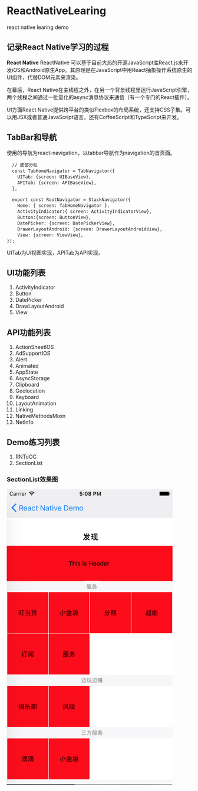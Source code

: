 # ReactNativeLearing
react native learing demo

## 记录React Native学习的过程

**React Native** ReactNative 可以基于目前大热的开源JavaScript库React.js来开发iOS和Android原生App。其原理是在JavaScript中用React抽象操作系统原生的UI组件，代替DOM元素来渲染。

在幕后，React Native在主线程之外，在另一个背景线程里运行JavaScript引擎，两个线程之间通过一批量化的async消息协议来通信（有一个专门的React插件）。

UI方面React Native提供跨平台的类似Flexbox的布局系统，还支持CSS子集。可以用JSX或者普通JavaScript语言，还有CoffeeScript和TypeScript来开发。

## TabBar和导航
使用的导航为react-navigation，以tabbar导航作为navigation的首页面。

```
  // 底部分栏
  const TabHomeNavigator = TabNavigator({
    UITab: {screen: UIBaseView},
    APITab: {screen: APIBaseView},
  },
```

```
  export const RootNavigator = StackNavigator({
    Home: { screen: TabHomeNavigator },
    ActivityIndicator:{ screen: ActivityIndicatorView},
    Button:{screen: ButtonView},
    DatePicker: {screen: DatePickerView},
    DrawerLayoutAndroid: {screen: DrawerLayoutAndroidView},
    View: {screen: ViewView},
});
```
UITab为UI视图实现，APITab为API实现。

## UI功能列表

1. ActivityIndicator
2. Button
3. DatePicker
4. DrawLayoutAndroid
5. View


## API功能列表
1. ActionSheetIOS
2. AdSupportIOS
3. Alert
4. Animated
5. AppState
6. AsyncStorage
7. Clipboard
8. Geolocation
9. Keyboard
10. LayoutAnimation
11. Linking
12. NativeMethodsMixin
13. NetInfo


## Demo练习列表
1. RNToOC
2. SectionList

### SectionList效果图

<img src="https://github.com/MisterZhouZhou/ReactNativeLearing/blob/master/show/Demo-SectionList.png" style="zoom:80%" />
